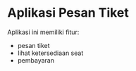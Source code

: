 # Aplikasi Pesan Tiket #

Aplikasi ini memiliki fitur:

* pesan tiket
* lihat ketersediaan seat
* pembayaran

